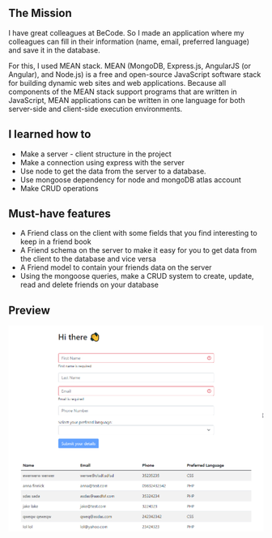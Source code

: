 ## The Mission
I have great colleagues at BeCode. So I made an application where my colleagues can fill in their information (name, email, preferred language) and save it in the database.

For this, I used MEAN stack. MEAN (MongoDB, Express.js, AngularJS (or Angular), and Node.js) is a free and open-source JavaScript software stack for building dynamic web sites and web applications. Because all components of the MEAN stack support programs that are written in JavaScript, MEAN applications can be written in one language for both server-side and client-side execution environments.


## I learned how to
- Make a server - client structure in the project
- Make a connection using express with the server
- Use node to get the data from the server to a database. 
- Use mongoose dependency for node and mongoDB atlas account
- Make CRUD operations

## Must-have features

- A Friend class on the client with some fields that you find interesting to keep in a friend book
- A Friend schema on the server to make it easy for you to get data from the client to the database and vice versa
- A Friend model to contain your friends data on the server
- Using the mongoose queries, make a CRUD system to create, update, read and delete friends on your database

## Preview

![Friendbook](/img/friendbook.png)
